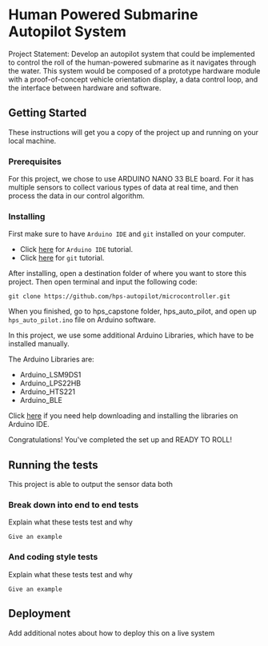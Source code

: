 # Human Powered Submarine Autopilot System

Project Statement: Develop an autopilot system that could be implemented to control the roll of the human-powered submarine as it navigates through the water. This system would be composed of a prototype hardware module with a proof-of-concept vehicle orientation display, a data control loop, and the interface between hardware and software.

## Getting Started

These instructions will get you a copy of the project up and running on your local machine.

### Prerequisites

For this project, we chose to use ARDUINO NANO 33 BLE board. For it has multiple sensors to collect various types of data at real time, and then process the data in our control algorithm.

### Installing

First make sure to have `Arduino IDE` and `git` installed on your computer.

* Click [here](https://www.arduino.cc/en/Main/Software) for `Arduino IDE` tutorial.
* Click [here](https://dev.to/landonp1203/how-to-properly-set-up-git-on-your-computer-33eo) for `git` tutorial.


After installing, open a destination folder of where you want to store this project. Then open terminal and input the following code:
```
git clone https://github.com/hps-autopilot/microcontroller.git
```

When you finished, go to hps_capstone folder, hps_auto_pilot, and open up `hps_auto_pilot.ino` file on Arduino software.

In this project, we use some additional Arduino Libraries, which have to be installed manually.

The Arduino Libraries are:
* Arduino_LSM9DS1
* Arduino_LPS22HB
* Arduino_HTS221
* Arduino_BLE

Click [here](https://www.arduino.cc/en/guide/libraries) if you need help downloading and installing the libraries on Arduino IDE.  

Congratulations! You've completed the set up and READY TO ROLL!

## Running the tests

This project is able to output the sensor data both  
### Break down into end to end tests

Explain what these tests test and why

```
Give an example
```

### And coding style tests

Explain what these tests test and why

```
Give an example
```

## Deployment

Add additional notes about how to deploy this on a live system
<!--
## Built With

* [Dropwizard](http://www.dropwizard.io/1.0.2/docs/) - The web framework used
* [Maven](https://maven.apache.org/) - Dependency Management
* [ROME](https://rometools.github.io/rome/) - Used to generate RSS Feeds

## Contributing

Please read [CONTRIBUTING.md](https://gist.github.com/PurpleBooth/b24679402957c63ec426) for details on our code of conduct, and the process for submitting pull requests to us.

## Versioning

We use [SemVer](http://semver.org/) for versioning. For the versions available, see the [tags on this repository](https://github.com/your/project/tags).

## Authors

* **Billie Thompson** - *Initial work* - [PurpleBooth](https://github.com/PurpleBooth)

See also the list of [contributors](https://github.com/your/project/contributors) who participated in this project.

## License

This project is licensed under the MIT License - see the [LICENSE.md](LICENSE.md) file for details

## Acknowledgments

* Hat tip to anyone whose code was used
* Inspiration
* etc -->

